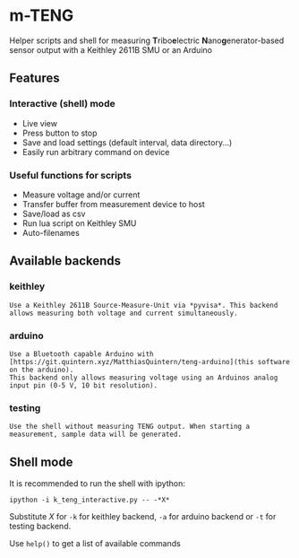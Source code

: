 # m-TENG
Helper scripts and shell for measuring **T**ribo**e**lectric **N**ano**g**enerator-based sensor output with a Keithley 2611B SMU or an Arduino

## Features

### Interactive (shell) mode
- Live view
- Press button to stop
- Save and load settings (default interval, data directory...)
- Easily run arbitrary command on device


### Useful functions for scripts
- Measure voltage and/or current
- Transfer buffer from measurement device to host
- Save/load as csv
- Run lua script on Keithley SMU
- Auto-filenames

## Available backends
### keithley
    Use a Keithley 2611B Source-Measure-Unit via *pyvisa*. This backend allows measuring both voltage and current simultaneously.

### arduino
    Use a Bluetooth capable Arduino with [https://git.quintern.xyz/MatthiasQuintern/teng-arduino](this software on the arduino).
    This backend only allows measuring voltage using an Arduinos analog input pin (0-5 V, 10 bit resolution).

### testing
    Use the shell without measuring TENG output. When starting a measurement, sample data will be generated.


## Shell mode
It is recommended to run the shell with ipython:
```shell
ipython -i k_teng_interactive.py -- -*X*
```
Substitute *X* for `-k` for keithley backend, `-a` for arduino backend or `-t` for testing backend.

Use `help()` to get a list of available commands
